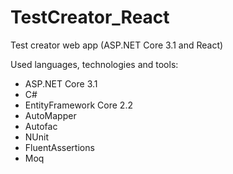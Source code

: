 # TestCreator_React

Test creator web app (ASP.NET Core 3.1 and React)

Used languages, technologies and tools:

- ASP.NET Core 3.1
- C#
- EntityFramework Core 2.2
- AutoMapper
- Autofac
- NUnit
- FluentAssertions
- Moq
